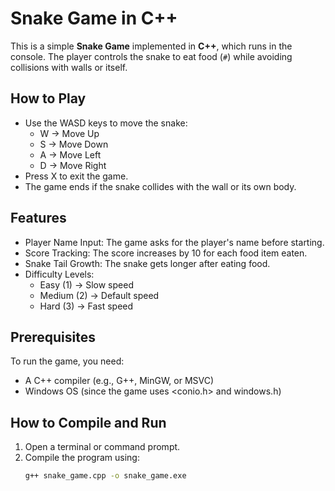 # Snake Game in C++

This is a simple **Snake Game** implemented in **C++**, which runs in the console. The player controls the snake to eat food (`#`) while avoiding collisions with walls or itself.

## How to Play

- Use the WASD keys to move the snake:
  - W → Move Up
  - S → Move Down
  - A → Move Left
  - D → Move Right
- Press X to exit the game.
- The game ends if the snake collides with the wall or its own body.

## Features

- Player Name Input: The game asks for the player's name before starting.
- Score Tracking: The score increases by 10 for each food item eaten.
- Snake Tail Growth: The snake gets longer after eating food.
- Difficulty Levels:
  - Easy (1) → Slow speed
  - Medium (2) → Default speed
  - Hard (3) → Fast speed

## Prerequisites

To run the game, you need:
- A C++ compiler (e.g., G++, MinGW, or MSVC)
- Windows OS (since the game uses <conio.h> and windows.h)

## How to Compile and Run

1. Open a terminal or command prompt.
2. Compile the program using:
   ```sh
   g++ snake_game.cpp -o snake_game.exe
